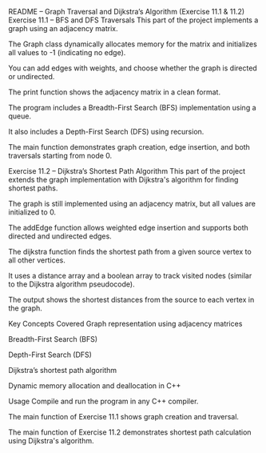 README – Graph Traversal and Dijkstra’s Algorithm (Exercise 11.1 & 11.2)
Exercise 11.1 – BFS and DFS Traversals
This part of the project implements a graph using an adjacency matrix.

The Graph class dynamically allocates memory for the matrix and initializes all values to -1 (indicating no edge).

You can add edges with weights, and choose whether the graph is directed or undirected.

The print function shows the adjacency matrix in a clean format.

The program includes a Breadth-First Search (BFS) implementation using a queue.

It also includes a Depth-First Search (DFS) using recursion.

The main function demonstrates graph creation, edge insertion, and both traversals starting from node 0.

Exercise 11.2 – Dijkstra’s Shortest Path Algorithm
This part of the project extends the graph implementation with Dijkstra's algorithm for finding shortest paths.

The graph is still implemented using an adjacency matrix, but all values are initialized to 0.

The addEdge function allows weighted edge insertion and supports both directed and undirected edges.

The dijkstra function finds the shortest path from a given source vertex to all other vertices.

It uses a distance array and a boolean array to track visited nodes (similar to the Dijkstra algorithm pseudocode).

The output shows the shortest distances from the source to each vertex in the graph.

Key Concepts Covered
Graph representation using adjacency matrices

Breadth-First Search (BFS)

Depth-First Search (DFS)

Dijkstra’s shortest path algorithm

Dynamic memory allocation and deallocation in C++

Usage
Compile and run the program in any C++ compiler.

The main function of Exercise 11.1 shows graph creation and traversal.

The main function of Exercise 11.2 demonstrates shortest path calculation using Dijkstra's algorithm.

